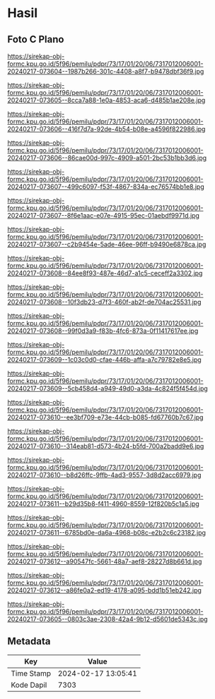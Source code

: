 # Hasil

## Foto C Plano

https://sirekap-obj-formc.kpu.go.id/5f96/pemilu/pdpr/73/17/01/20/06/7317012006001-20240217-073604--1987b266-301c-4408-a8f7-b9478dbf36f9.jpg

https://sirekap-obj-formc.kpu.go.id/5f96/pemilu/pdpr/73/17/01/20/06/7317012006001-20240217-073605--8cca7a88-1e0a-4853-aca6-d485b1ae208e.jpg

https://sirekap-obj-formc.kpu.go.id/5f96/pemilu/pdpr/73/17/01/20/06/7317012006001-20240217-073606--416f7d7a-92de-4b54-b08e-a4596f822986.jpg

https://sirekap-obj-formc.kpu.go.id/5f96/pemilu/pdpr/73/17/01/20/06/7317012006001-20240217-073606--86cae00d-997c-4909-a501-2bc53b1bb3d6.jpg

https://sirekap-obj-formc.kpu.go.id/5f96/pemilu/pdpr/73/17/01/20/06/7317012006001-20240217-073607--499c6097-f53f-4867-834a-ec76574bb1e8.jpg

https://sirekap-obj-formc.kpu.go.id/5f96/pemilu/pdpr/73/17/01/20/06/7317012006001-20240217-073607--8f6e1aac-e07e-4915-95ec-01aebdf9971d.jpg

https://sirekap-obj-formc.kpu.go.id/5f96/pemilu/pdpr/73/17/01/20/06/7317012006001-20240217-073607--c2b9454e-5ade-46ee-96ff-b9490e6878ca.jpg

https://sirekap-obj-formc.kpu.go.id/5f96/pemilu/pdpr/73/17/01/20/06/7317012006001-20240217-073608--84ee8f93-487e-46d7-a1c5-ceceff2a3302.jpg

https://sirekap-obj-formc.kpu.go.id/5f96/pemilu/pdpr/73/17/01/20/06/7317012006001-20240217-073608--10f3db23-d7f3-460f-ab2f-de704ac25531.jpg

https://sirekap-obj-formc.kpu.go.id/5f96/pemilu/pdpr/73/17/01/20/06/7317012006001-20240217-073608--99f0d3a9-f83b-4fc6-873a-0f11417617ee.jpg

https://sirekap-obj-formc.kpu.go.id/5f96/pemilu/pdpr/73/17/01/20/06/7317012006001-20240217-073609--1c03c0d0-cfae-446b-affa-a7c79782e8e5.jpg

https://sirekap-obj-formc.kpu.go.id/5f96/pemilu/pdpr/73/17/01/20/06/7317012006001-20240217-073609--5cb458d4-a949-49d0-a3da-4c824f5f454d.jpg

https://sirekap-obj-formc.kpu.go.id/5f96/pemilu/pdpr/73/17/01/20/06/7317012006001-20240217-073610--ee3bf709-e73e-44cb-b085-fd67760b7c67.jpg

https://sirekap-obj-formc.kpu.go.id/5f96/pemilu/pdpr/73/17/01/20/06/7317012006001-20240217-073610--314eab81-d573-4b24-b5fd-700a2badd9e6.jpg

https://sirekap-obj-formc.kpu.go.id/5f96/pemilu/pdpr/73/17/01/20/06/7317012006001-20240217-073610--b8d26ffc-9ffb-4ad3-9557-3d8d2acc6979.jpg

https://sirekap-obj-formc.kpu.go.id/5f96/pemilu/pdpr/73/17/01/20/06/7317012006001-20240217-073611--b29d35b8-f411-4960-8559-12f820b5c1a5.jpg

https://sirekap-obj-formc.kpu.go.id/5f96/pemilu/pdpr/73/17/01/20/06/7317012006001-20240217-073611--6785bd0e-da6a-4968-b08c-e2b2c6c23182.jpg

https://sirekap-obj-formc.kpu.go.id/5f96/pemilu/pdpr/73/17/01/20/06/7317012006001-20240217-073612--a90547fc-5661-48a7-aef8-28227d8b661d.jpg

https://sirekap-obj-formc.kpu.go.id/5f96/pemilu/pdpr/73/17/01/20/06/7317012006001-20240217-073612--a86fe0a2-ed19-4178-a095-bdd1b51eb242.jpg

https://sirekap-obj-formc.kpu.go.id/5f96/pemilu/pdpr/73/17/01/20/06/7317012006001-20240217-073605--0803c3ae-2308-42a4-9b12-d5601de5343c.jpg


## Metadata

| Key        | Value               |
| ---------- | ------------------- |
| Time Stamp | 2024-02-17 13:05:41 |
| Kode Dapil | 7303                |



